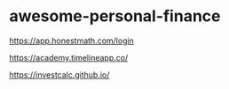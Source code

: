 # awesome-personal-finance

https://app.honestmath.com/login

https://academy.timelineapp.co/

https://investcalc.github.io/
